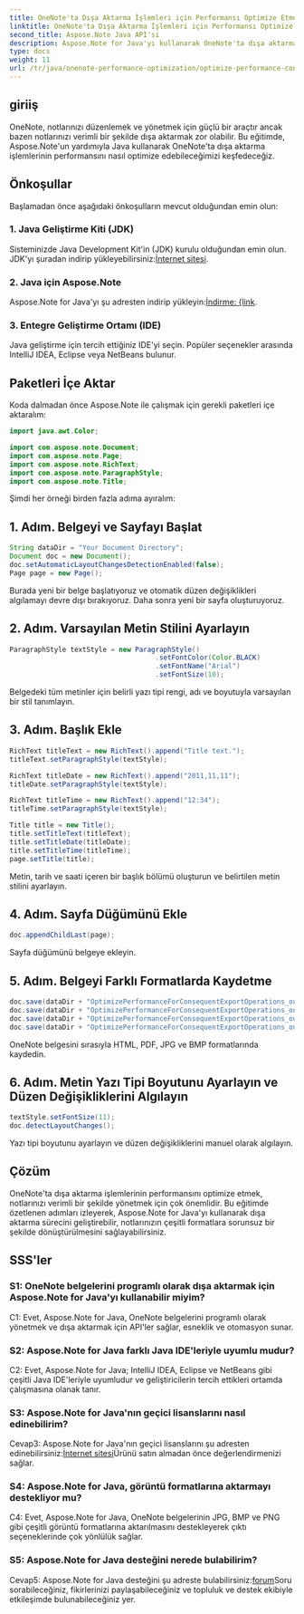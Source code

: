 ```yaml
---
title: OneNote'ta Dışa Aktarma İşlemleri için Performansı Optimize Etme - Java
linktitle: OneNote'ta Dışa Aktarma İşlemleri için Performansı Optimize Etme - Java
second_title: Aspose.Note Java API'si
description: Aspose.Note for Java'yı kullanarak OneNote'ta dışa aktarma işlemlerinin performansını nasıl optimize edeceğinizi öğrenin. Verimli dönüşüm için adım adım kılavuz.
type: docs
weight: 11
url: /tr/java/onenote-performance-optimization/optimize-performance-consequent-export/
---
```

## giriiş

OneNote, notlarınızı düzenlemek ve yönetmek için güçlü bir araçtır ancak bazen notlarınızı verimli bir şekilde dışa aktarmak zor olabilir. Bu eğitimde, Aspose.Note'un yardımıyla Java kullanarak OneNote'ta dışa aktarma işlemlerinin performansını nasıl optimize edebileceğimizi keşfedeceğiz.

## Önkoşullar

Başlamadan önce aşağıdaki önkoşulların mevcut olduğundan emin olun:

### 1. Java Geliştirme Kiti (JDK)
 Sisteminizde Java Development Kit'in (JDK) kurulu olduğundan emin olun. JDK'yı şuradan indirip yükleyebilirsiniz:[İnternet sitesi](https://www.oracle.com/java/technologies/javase-jdk11-downloads.html).

### 2. Java için Aspose.Note
 Aspose.Note for Java'yı şu adresten indirip yükleyin:[İndirme: {link](https://releases.aspose.com/note/java/).

### 3. Entegre Geliştirme Ortamı (IDE)
Java geliştirme için tercih ettiğiniz IDE'yi seçin. Popüler seçenekler arasında IntelliJ IDEA, Eclipse veya NetBeans bulunur.

## Paketleri İçe Aktar

Koda dalmadan önce Aspose.Note ile çalışmak için gerekli paketleri içe aktaralım:

```java
import java.awt.Color;

import com.aspose.note.Document;
import com.aspose.note.Page;
import com.aspose.note.RichText;
import com.aspose.note.ParagraphStyle;
import com.aspose.note.Title;
```

Şimdi her örneği birden fazla adıma ayıralım:

## 1. Adım. Belgeyi ve Sayfayı Başlat

```java
String dataDir = "Your Document Directory";
Document doc = new Document();
doc.setAutomaticLayoutChangesDetectionEnabled(false);
Page page = new Page();
```

Burada yeni bir belge başlatıyoruz ve otomatik düzen değişiklikleri algılamayı devre dışı bırakıyoruz. Daha sonra yeni bir sayfa oluşturuyoruz.

## 2. Adım. Varsayılan Metin Stilini Ayarlayın

```java
ParagraphStyle textStyle = new ParagraphStyle()
                                    .setFontColor(Color.BLACK)
                                    .setFontName("Arial")
                                    .setFontSize(10);
```

Belgedeki tüm metinler için belirli yazı tipi rengi, adı ve boyutuyla varsayılan bir stil tanımlayın.

## 3. Adım. Başlık Ekle

```java
RichText titleText = new RichText().append("Title text.");
titleText.setParagraphStyle(textStyle);

RichText titleDate = new RichText().append("2011,11,11");
titleDate.setParagraphStyle(textStyle);

RichText titleTime = new RichText().append("12:34");
titleTime.setParagraphStyle(textStyle);

Title title = new Title();
title.setTitleText(titleText);
title.setTitleDate(titleDate);
title.setTitleTime(titleTime);
page.setTitle(title);
```

Metin, tarih ve saati içeren bir başlık bölümü oluşturun ve belirtilen metin stilini ayarlayın.

## 4. Adım. Sayfa Düğümünü Ekle

```java
doc.appendChildLast(page);
```

Sayfa düğümünü belgeye ekleyin.

## 5. Adım. Belgeyi Farklı Formatlarda Kaydetme

```java
doc.save(dataDir + "OptimizePerformanceForConsequentExportOperations_out.html");
doc.save(dataDir + "OptimizePerformanceForConsequentExportOperations_out.pdf");
doc.save(dataDir + "OptimizePerformanceForConsequentExportOperations_out.jpg");
doc.save(dataDir + "OptimizePerformanceForConsequentExportOperations_out.bmp");
```

OneNote belgesini sırasıyla HTML, PDF, JPG ve BMP formatlarında kaydedin.

## 6. Adım. Metin Yazı Tipi Boyutunu Ayarlayın ve Düzen Değişikliklerini Algılayın

```java
textStyle.setFontSize(11);
doc.detectLayoutChanges();
```

Yazı tipi boyutunu ayarlayın ve düzen değişikliklerini manuel olarak algılayın.

## Çözüm

OneNote'ta dışa aktarma işlemlerinin performansını optimize etmek, notlarınızı verimli bir şekilde yönetmek için çok önemlidir. Bu eğitimde özetlenen adımları izleyerek, Aspose.Note for Java'yı kullanarak dışa aktarma sürecini geliştirebilir, notlarınızın çeşitli formatlara sorunsuz bir şekilde dönüştürülmesini sağlayabilirsiniz.

## SSS'ler

### S1: OneNote belgelerini programlı olarak dışa aktarmak için Aspose.Note for Java'yı kullanabilir miyim?

C1: Evet, Aspose.Note for Java, OneNote belgelerini programlı olarak yönetmek ve dışa aktarmak için API'ler sağlar, esneklik ve otomasyon sunar.

### S2: Aspose.Note for Java farklı Java IDE'leriyle uyumlu mudur?

C2: Evet, Aspose.Note for Java; IntelliJ IDEA, Eclipse ve NetBeans gibi çeşitli Java IDE'leriyle uyumludur ve geliştiricilerin tercih ettikleri ortamda çalışmasına olanak tanır.

### S3: Aspose.Note for Java'nın geçici lisanslarını nasıl edinebilirim?

 Cevap3: Aspose.Note for Java'nın geçici lisanslarını şu adresten edinebilirsiniz:[İnternet sitesi](https://purchase.aspose.com/temporary-license/)Ürünü satın almadan önce değerlendirmenizi sağlar.

### S4: Aspose.Note for Java, görüntü formatlarına aktarmayı destekliyor mu?

C4: Evet, Aspose.Note for Java, OneNote belgelerinin JPG, BMP ve PNG gibi çeşitli görüntü formatlarına aktarılmasını destekleyerek çıktı seçeneklerinde çok yönlülük sağlar.

### S5: Aspose.Note for Java desteğini nerede bulabilirim?

 Cevap5: Aspose.Note for Java desteğini şu adreste bulabilirsiniz:[forum](https://forum.aspose.com/c/note/28)Soru sorabileceğiniz, fikirlerinizi paylaşabileceğiniz ve topluluk ve destek ekibiyle etkileşimde bulunabileceğiniz yer.